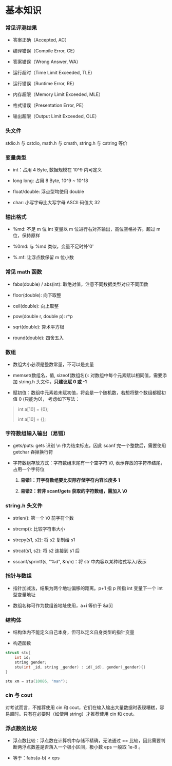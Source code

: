 # 基本知识

### 常见评测结果

* 答案正确（Accepted, AC）

* 编译错误（Compile Error, CE）

* 答案错误（Wrong Answer, WA）

* 运行超时（Time Limit Exceeded, TLE）

* 运行错误（Runtime Error, RE）

* 内存超限（Memory Limit Exceeded, MLE）

* 格式错误（Presentation Error, PE）

* 输出超限（Output Limit Exceeded, OLE）

### 头文件

stdio.h 与 cstdio, math.h 与 cmath, string.h 与 cstring 等价

### 变量类型

* int：占用 4 Byte, 数据规模在 10^9 内可定义

* long long: 占用 8 Byte, 10^9 ~ 10^18

* float/double: 浮点型均使用 double

* char: 小写字母比大写字母 ASCII 码值大 32
    
### 输出格式

*  %md: 不足 m 位 int 变量以 m 位进行右对齐输出，高位空格补齐。超过 m 位，保持原样

*  %0md: 与 %md 类似，变量不足时补'0'

 * %.mf: 让浮点数保留 m 位小数

### 常见 math 函数

* fabs(double) / abs(int): 取绝对值，注意不同数据类型对应不同函数

* floor(double): 向下取整

* ceil(double): 向上取整

* pow(double r, double p): r^p

* sqrt(double): 算术平方根

* round(double): 四舍五入
    
### 数组
* 数组大小必须是整数常量，不可以是变量

* memset(数组名，值, sizeof(数组名)): 对数组中每个元素赋以相同值，需要添加 string.h 头文件，**只建议赋 0 或 -1**

* 赋初值：数组中元素若未赋初值，将会是一个随机数，若想将整个数组都赋初值 0 (只能为0)， 考虑如下写法：

> int a[10] = {0};
>
> int a[10] = {};

### 字符数组输入输出（易错）

* gets/puts: gets 识别 \n 作为结束标志，因此 scanf 完一个整数后，需要使用 getchar 吞掉换行符

* 字符数组存放方式：字符数组末尾有一个空字符 \0, 表示存放的字符串结尾，占用一个字符位
    1. **易错1：开字符数组要比实际存储字符内容长度多 1**
    
    2. **易错2：若非 scanf/gets 获取的字符数组，需加入 \0**

### string.h 头文件

* strlen(): 第一个 \0 前字符个数

*  strcmp(): 比较字符串大小

* strcpy(s1, s2): 将 s2 复制给 s1

* strcat(s1, s2): 将 s2 连接到 s1 后 

* sscanf/sprintf(s, "%d", &n/n)：将 str 中内容以某种格式写入/表示

### 指针与数组

* 指针加减法，结果为两个地址偏移的距离。p+1 指 p 所指 int 变量下一个 int 型变量地址

* 数组名称可作为数组首地址使用，a+i 等价于 &a[i]


### 结构体

* 结构体内不能定义自己本身，但可以定义自身类型的指针变量

* 构造函数

```cpp
struct stu{
    int id;
    string gender;
    stu(int _id, string _gender) : id(_id), gender(_gender){}
}

stu xm = stu(10086, "man");
```

### cin 与 cout

对考试而言，不推荐使用 cin 和 cout，它们在输入输出大量数据时表现糟糕，容易超时。只有在必要时（如使用 string）才推荐使用 cin 和 cout。

### 浮点数的比较

* 浮点数比较：浮点数在计算机中存储不精确，无法通过 == 比较，因此需要判断两浮点数差是否落入一个极小区间，极小数 eps 一般取 1e-8 。

* 等于：fabs(a-b) < eps